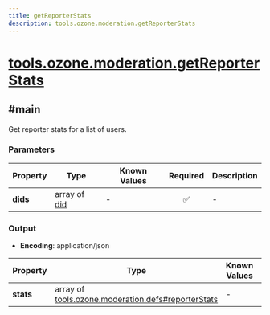 ```yaml
---
title: getReporterStats
description: tools.ozone.moderation.getReporterStats
---
```


# [tools.ozone.moderation.getReporterStats](https://github.com/myConsciousness/atproto.dart/blob/main/lexicons/tools/ozone/moderation/getReporterStats.json)

## #main

Get reporter stats for a list of users.

### Parameters

| Property | Type | Known Values | Required | Description |
| --- | --- | --- | :---: | --- |
| **dids** | array of [did](https://atproto.com/specs/did) | - | ✅ | - |

### Output

- **Encoding**: application/json

| Property | Type | Known Values | Required | Description |
| --- | --- | --- | :---: | --- |
| **stats** | array of [tools.ozone.moderation.defs#reporterStats](../../../../lexicons/tools/ozone/moderation/defs.md#reporterstats) | - | ✅ | - |
